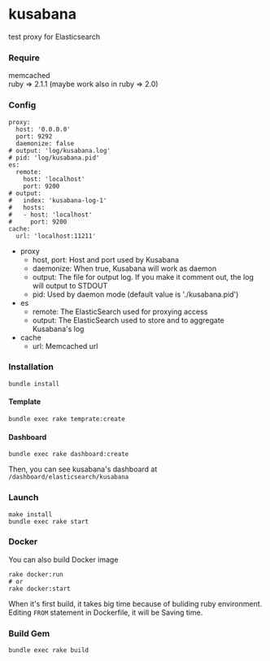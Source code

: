 kusabana
========
test proxy for Elasticsearch

### Require
memcached  
ruby => 2.1.1 (maybe work also in ruby => 2.0)

### Config
    proxy:
      host: '0.0.0.0'
      port: 9292
      daemonize: false
    # output: 'log/kusabana.log' 
    # pid: 'log/kusabana.pid'
    es:
      remote:
        host: 'localhost'
        port: 9200
    # output:
    #   index: 'kusabana-log-1'
    #   hosts:
    #   - host: 'localhost'
    #     port: 9200
    cache:
      url: 'localhost:11211'

* proxy
  - host, port: Host and port used by Kusabana
  - daemonize: When true, Kusabana will work as daemon
  - output: The file for output log. If you make it comment out, the log will output to STDOUT
  - pid: Used by daemon mode (default value is './kusabana.pid')
* es
  - remote: The ElasticSearch used for proxying access
  - output: The ElasticSearch used to store and to aggregate Kusabana's log
* cache
  - url: Memcached url

### Installation
    bundle install

#### Template
    bundle exec rake temprate:create

#### Dashboard
    bundle exec rake dashboard:create

Then, you can see kusabana's dashboard at `/dashboard/elasticsearch/kusabana`

### Launch
    make install
    bundle exec rake start

### Docker
You can also build Docker image
    
    rake docker:run
    # or
    rake docker:start

When it's first build, it takes big time because of buliding ruby environment.
Editing `FROM` statement in Dockerfile, it will be Saving time.

### Build Gem
    bundle exec rake build

